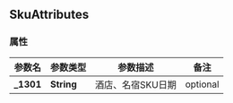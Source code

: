 <a name="SkuAttributes"></a>
## SkuAttributes
### 属性
参数名 | 参数类型 | 参数描述 | 备注
------------ | ------------- | ------------- | -------------
**_1301** | **String** | 酒店、名宿SKU日期 |  optional


